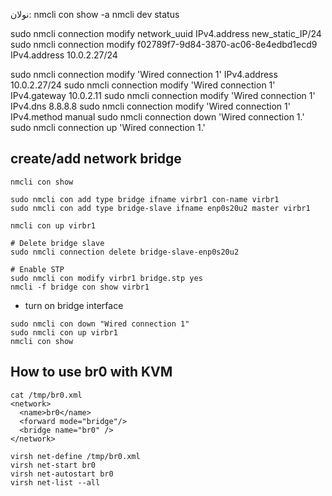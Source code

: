 نولان:‌
nmcli con show -a
nmcli dev status

sudo nmcli connection modify network_uuid IPv4.address new_static_IP/24
sudo nmcli connection modify f02789f7-9d84-3870-ac06-8e4edbd1ecd9 IPv4.address 10.0.2.27/24

sudo nmcli connection modify 'Wired connection 1' IPv4.address 10.0.2.27/24
sudo nmcli connection modify 'Wired connection 1' IPv4.gateway 10.0.2.11
sudo nmcli connection modify 'Wired connection 1' IPv4.dns 8.8.8.8
sudo nmcli connection modify 'Wired connection 1' IPv4.method manual
sudo nmcli connection down 'Wired connection 1.'
sudo nmcli connection up 'Wired connection 1.'

## create/add network bridge
```shell
nmcli con show

sudo nmcli con add type bridge ifname virbr1 con-name virbr1
sudo nmcli con add type bridge-slave ifname enp0s20u2 master virbr1

nmcli con up virbr1

# Delete bridge slave
sudo nmcli connection delete bridge-slave-enp0s20u2

# Enable STP
sudo nmcli con modify virbr1 bridge.stp yes
nmcli -f bridge con show virbr1
```

* turn on bridge interface
```shell
sudo nmcli con down "Wired connection 1"
sudo nmcli con up virbr1
nmcli con show
```



## How to use br0 with KVM
```shell
cat /tmp/br0.xml
<network>
  <name>br0</name>
  <forward mode="bridge"/>
  <bridge name="br0" />
</network>

virsh net-define /tmp/br0.xml
virsh net-start br0
virsh net-autostart br0
virsh net-list --all
```

